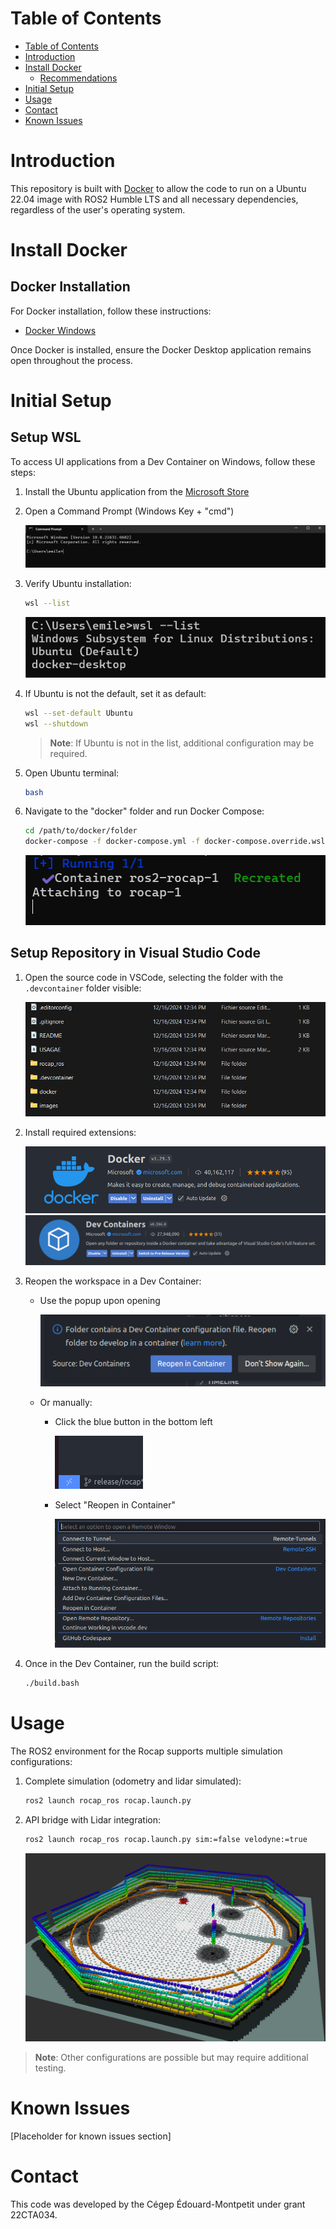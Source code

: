 # Table of Contents

- [Table of Contents](#table-of-contents)
- [Introduction](#introduction)
- [Install Docker](#install-docker)
  - [Recommendations](#recommendations)
- [Initial Setup](#initial-setup)
- [Usage](#usage)
- [Contact](#contact)
- [Known Issues](#known-issues)

# Introduction

This repository is built with [Docker](https://docs.docker.com/?_gl=1*jirhkt*_gcl_aw*R0NMLjE3Mjk3MTE0OTEuRUFJYUlRb2JDaE1JMVB1ZHRwMmxpUU1WRFU3X0FSMDFfZzVPRUFBWUFTQUFFZ0tsOFBEX0J3RQ..*_gcl_au*MjEwMDM5OTQxNS4xNzI3MTExOTkz*_ga*MzI1MTgxNzg4LjE3MjcxMTA2OTA.*_ga_XJWPQMJYHQ*MTczNDAyOTUzOS4yMy4xLjE3MzQwMjk3ODUuNDcuMC4w) to allow the code to run on a Ubuntu 22.04 image with ROS2 Humble LTS and all necessary dependencies, regardless of the user's operating system.

# Install Docker

## Docker Installation

For Docker installation, follow these instructions:
- [Docker Windows](https://docs.docker.com/desktop/setup/windows-install/)

Once Docker is installed, ensure the Docker Desktop application remains open throughout the process.

# Initial Setup

## Setup WSL

To access UI applications from a Dev Container on Windows, follow these steps:

1. Install the Ubuntu application from the [Microsoft Store](https://apps.microsoft.com/detail/9pdxgncfsczv?hl=en-US&gl=US)

2. Open a Command Prompt (Windows Key + "cmd")

    <img src="images/cmd.png" alt="Project Logo" width="1000" />

3. Verify Ubuntu installation:
   ```bash
   wsl --list
   ```
   
   ![WSL List](images/wsl_list.png)

4. If Ubuntu is not the default, set it as default:
   ```bash
   wsl --set-default Ubuntu
   wsl --shutdown
   ```

   > **Note**: If Ubuntu is not in the list, additional configuration may be required.

5. Open Ubuntu terminal:
   ```bash
   bash
   ```

6. Navigate to the "docker" folder and run Docker Compose:
   ```bash
   cd /path/to/docker/folder
   docker-compose -f docker-compose.yml -f docker-compose.override.wsl.yml up
   ```

   ![Docker Compose](images/compose.png)

## Setup Repository in Visual Studio Code

1. Open the source code in VSCode, selecting the folder with the `.devcontainer` folder visible:

   ![VSCode Folder](images/folder_vscode.png)

2. Install required extensions:
   
   ![Docker Extension](images/docker.png)
   ![Dev Container Extension](images/dev_container.png)

3. Reopen the workspace in a Dev Container:
   - Use the popup upon opening
   
     ![Reopen Container Popup](images/reopen_container.png)

   - Or manually:
     - Click the blue button in the bottom left
     
       ![Blue Button](images/blue_button.png)
     
     - Select "Reopen in Container"
     
       ![Select Reopen](images/select_reopen.png)

4. Once in the Dev Container, run the build script:
   ```bash
   ./build.bash
   ```

# Usage

The ROS2 environment for the Rocap supports multiple simulation configurations:

1. Complete simulation (odometry and lidar simulated):
   ```bash
   ros2 launch rocap_ros rocap.launch.py
   ```

2. API bridge with Lidar integration:
   ```bash
   ros2 launch rocap_ros rocap.launch.py sim:=false velodyne:=true
   ```

   ![Rocap Simulation](images/Rocap_sim.png)

> **Note**: Other configurations are possible but may require additional testing.

# Known Issues

[Placeholder for known issues section]

# Contact

This code was developed by the Cégep Édouard-Montpetit under grant 22CTA034.
